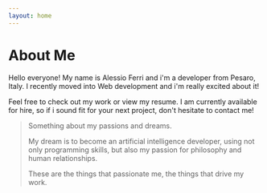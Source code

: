 ```yaml
---
layout: home
---
```

# About Me

Hello everyone! My name is Alessio Ferri and i'm a developer from Pesaro, Italy.
I recently moved into Web development and i'm really excited about it!

Feel free to check out my work or view my resume.
I am currently available for hire, so if i sound fit for your next project, don't hesitate to contact me!

>Something about my passions and dreams.
>
>My dream is to become an artificial intelligence developer, using not only programming skills, but also my passion for philosophy and human relationships.
>
>These are the things that passionate me, the things that drive my work.
>
>
